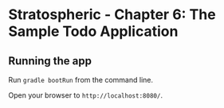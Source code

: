 # Stratospheric - Chapter 6: The Sample Todo Application

## Running the app

Run ``gradle bootRun`` from the command line.

Open your browser to `http://localhost:8080/`.
